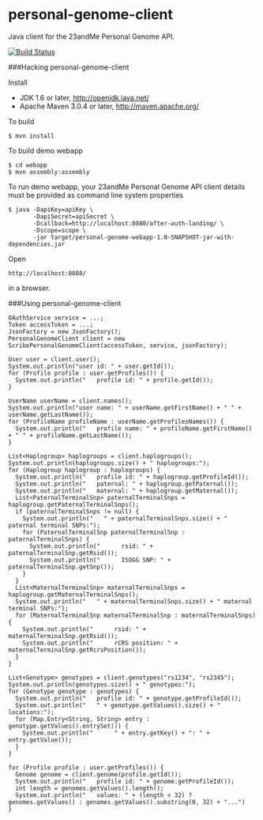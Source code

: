 personal-genome-client
======================

Java client for the 23andMe Personal Genome API.

[![Build Status](https://travis-ci.org/heuermh/personal-genome-client.png)](https://travis-ci.org/heuermh/personal-genome-client)


###Hacking personal-genome-client

Install

 * JDK 1.6 or later, http://openjdk.java.net/
 * Apache Maven 3.0.4 or later, http://maven.apache.org/


To build

    $ mvn install


To build demo webapp

    $ cd webapp
    $ mvn assembly:assembly


To run demo webapp, your 23andMe Personal Genome API client details must be provided as command line system properties

    $ java -DapiKey=apiKey \
           -DapiSecret=apiSecret \
           -Dcallback=http://localhost:8080/after-auth-landing/ \
           -Dscope=scope \
           -jar target/personal-genome-webapp-1.0-SNAPSHOT-jar-with-dependencies.jar 


Open

    http://localhost:8080/

in a browser.


###Using personal-genome-client

    OAuthService service = ...;
    Token accessToken = ...;
    JsonFactory = new JsonFactory();
    PersonalGenomeClient client = new ScribePersonalGenomeClient(accessToken, service, jsonFactory);
    
    User user = client.user();
    System.out.println("user id: " + user.getId());
    for (Profile profile : user.getProfiles()) {
      System.out.println("   profile id: " + profile.getId());
    }
    
    UserName userName = client.names();
    System.out.println("user name: " + userName.getFirstName() + " " + userName.getLastName());
    for (ProfileName profileName : userName.getProfilesNames()) {
      System.out.println("   profile name: " + profileName.getFirstName() + " " + profileName.getLastName());
    }
    
    List<Haplogroup> haplogroups = client.haplogroups();
    System.out.println(haplogroups.size() + " haplogroups:");
    for (Haplogroup haplogroup : haplogroups) {
      System.out.println("   profile id: " + haplogroup.getProfileId());
      System.out.println("   paternal: " + haplogroup.getPaternal());
      System.out.println("   maternal: " + haplogroup.getMaternal());
      List<PaternalTerminalSnp> paternalTerminalSnps = haplogroup.getPaternalTerminalSnps();
      if (paternalTerminalSnps != null) {
        System.out.println("   " + paternalTerminalSnps.size() + " paternal terminal SNPs:");
        for (PaternalTerminalSnp paternalTerminalSnp : paternalTerminalSnps) {
          System.out.println("      rsid: " + paternalTerminalSnp.getRsid());
          System.out.println("      ISOGG SNP: " + paternalTerminalSnp.getSnp());
        }
      }
      List<MaternalTerminalSnp> maternalTerminalSnps = haplogroup.getMaternalTerminalSnps();
      System.out.println("   " + maternalTerminalSnps.size() + " maternal terminal SNPs:");
      for (MaternalTerminalSnp maternalTerminalSnp : maternalTerminalSnps) {
        System.out.println("      rsid: " + maternalTerminalSnp.getRsid());
        System.out.println("      rCRS position: " + maternalTerminalSnp.getRcrsPosition());
      }
    }
    
    List<Genotype> genotypes = client.genotypes("rs1234", "rs2345");
    System.out.println(genotypes.size() + " genotypes:");
    for (Genotype genotype : genotypes) {
      System.out.println("   profile id: " + genotype.getProfileId());
      System.out.println("   " + genotype.getValues().size() + " locations:");
      for (Map.Entry<String, String> entry : genotype.getValues().entrySet()) {
        System.out.println("      " + entry.getKey() + ": " + entry.getValue());
      }
    }

    for (Profile profile : user.getProfiles()) {
      Genome genome = client.genome(profile.getId());
      System.out.println("   profile id: " + genome.getProfileId());
      int length = genomes.getValues().length();
      System.out.println("   values: " + (length < 32) ? genomes.getValues() : genomes.getValues().substring(0, 32) + "...")
    }
